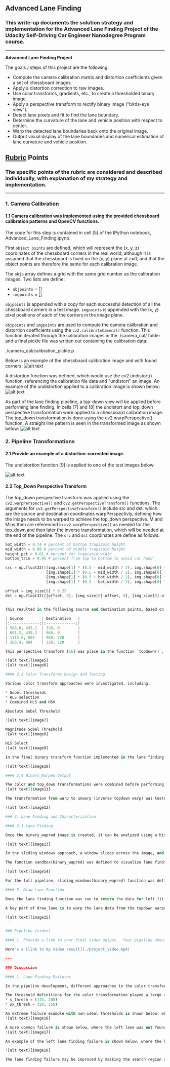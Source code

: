 ## Advanced Lane Finding

### This write-up documents the solution strategy and implementation for the Advanced Lane Finding Project of the Udacity Self-Driving Car Engineer Nanodegree Program course.

---

**Advanced Lane Finding Project**

The goals / steps of this project are the following:

* Compute the camera calibration matrix and distortion coefficients given a set of chessboard images.
* Apply a distortion correction to raw images.
* Use color transforms, gradients, etc., to create a thresholded binary image.
* Apply a perspective transform to rectify binary image ("birds-eye view").
* Detect lane pixels and fit to find the lane boundary.
* Determine the curvature of the lane and vehicle position with respect to center.
* Warp the detected lane boundaries back onto the original image.
* Output visual display of the lane boundaries and numerical estimation of lane curvature and vehicle position.

[//]: # (Image References)

[image1]: ./output_images/calibration_image_with_corners.jpg "Found corners"
[image2]: ./output_images/cal_image_undistorted.jpg "undistorted calibration image"
[image3]: ./output_images/undistort_chessboard.jpg "Road Transformed"
[image4]: ./output_images/test_image_undistorted.jpg "Binary Example"
[image5]: ./output_images/straight_lane_warp_test.jpg "Warp Example"
[image6]: ./output_images/curved_lane_warp_test.jpg "Warp Example"
[image7]: ./output_images/abs_soble_thresh_test.jpg "Absolut Sobel Threshold"
[image8]: ./output_images/mag_thresh_test.jpg "Magnitude Threshold"
[image9]: ./output_images/hls_binary_test.jpg "HLS Select"
[image10]: ./output_images/color_pipeline.jpg "Color transform for pipeline"
[image11]: ./output_images/binary_warped_example.jpg "Binary Wapred example"
[image12]: ./output_images/warp_unwarp_example.jpg "Binary Unwapred example"
[image13]: ./output_images/histogram_visualization.jpg "Histogram Visualization"
[image14]: ./output_images/sliding_window_test_3.jpg "Lane finding Test Image 3"
[image15]: ./output_images/lane_detection_output_001.png "Lane overlay example"
[image16]: ./output_video/images/vlcsnap-2018-06-17-22h59m28s954.png "Failure example 1"
[image17]: ./output_video/images/vlcsnap-2018-06-17-17h40m07s385.png "Failure example 2"

[image18]: ./output_images/sliding_window_test_5.jpg "Lane finding failure"
[image19]: ./output_images/color_pipeline.jpg "Color transform for pipeline"

[video1]: ./output_video/project_output.mp4 "Video"

## [Rubric](https://review.udacity.com/#!/rubrics/571/view) Points

### The specific points of the rubric are considered and described individually, with explanation of my strategy and implementation.  

---

### 1. Camera Calibration

#### 1.1 Camera calibration was implemented using the provided chessboard calibration patterns and OpenCV functions.

The code for this step is contained in cell [5] of the IPython notebook, Advanced_Lane_Finding.ipynb.  

First `object points` are defined, which will represent the (x, y, z) coordinates of the chessboard corners in the real world, although it is assumed that the chessboard is fixed on the (x, y) plane at z=0, and that the object points are therefore the same for each calibration image.  

The `objp` array defines a grid with the same grid number as the calibration images. Two lists are define:

* `objpoints` = []
* `imgpoints` = []

 `objpoints` is appended with a copy for each successful detection of all the chessboard corners in a test image.  `imgpoints` is appended with the (x, y) pixel positions of each of the corners in the image plane.

`objpoints` and `imgpoints` are used to compute the camera calibration and distortion coefficients using the `cv2.calibrateCamera()` function. This function iterated through the calibration images in the ./camera_cal/ folder and a final pickle file was written out containing the calibration data:

./camera_cal/calibration_pickle.p

Below is an example of the chessboard calibration image and with found corners:
![alt text][image1]

A distortion function was defined, which would use the cv2.undistort() function, referencing the calibration file data and "undistort" an image. An example of the undistortion applied to a calibration image is shown below:
![alt text][image2]

As part of the lane finding pipeline, a top-down view will be applied before performing lane finding. In cells [7] and [8] the undistort and top_down perspective transformation were applied to a chessboard calibration image. The top_down transformation is done using the cv2.warpPerspective() function. A straight line pattern is seen in the transformed image as shown below:
![alt text][image3]

### 2. Pipeline Transformations

#### 2.1 Provide an example of a distortion-corrected image.

The undistortion function [9] is applied to one of the test images below:

![alt text][image4]

#### 2.2 Top_Down Perspective Transform

The top_down perspective transform was applied using the `cv2.warpPerspective()` and `cv2.getPerspectiveTransform()` functions. The arguments for `cv2.getPerspectiveTransform()` include src and dst, which are the source and destination coordinates warpPerspectivly, defining how the image needs to be warped to achieve the top_down perspective. M and Minv then are referenced in `cv2.warpPerspective()` as needed for the top_down and then later the inverse transformation, which will be needed at the end of the pipeline. The `src` and `dst` coordinates are define as follows:

```python
bot_width = 0.74 # percent of bottom trapizoid height
mid_width = 0.08 # percent of middle trapizoid height
height_pct = 0.61 # percent for trapizoid width
bottom_trim = 0.95 # percent from top to bottom to avoid car hood

src = np.float32([[img.shape[1] * (0.5 - mid_width / 2), img.shape[0] * height_pct],
                  [img.shape[1] * (0.5 + mid_width / 2), img.shape[0] * height_pct],
                  [img.shape[1] * (0.5 + bot_width / 2), img.shape[0] * bottom_trim],
                  [img.shape[1] * (0.5 - bot_width / 2), img.shape[0] * bottom_trim]])

offset = img_size[0] * 0.25
dst = np.float32([[offset, 0], [img_size[0]-offset, 0], [img_size[0]-offset, img_size[1]], [offset, img_size[1]]])
                  ```

This resulted in the following source and destination points, based on the image input dimensions of 1280 x 720 pixels:

| Source        | Destination   |
|:-------------:|:-------------:|
| 588.8, 439.2  | 320, 0        |
| 691.2, 439.2  | 960, 0        |
| 1113.6, 684   | 960, 720      |
| 166.4, 684    | 320, 720      |

This perspective transform [16] was place in the function `topdown()`, with the input image as the only function input. Examples of the topdown perspective transform on straight and curved lane examples are shown below, and in both cases the transformed lines appear parallel to one another along the lane length:

![alt text][image5]
![alt text][image6]

#### 2.3 Color Transforms Design and Testing.

Various color transform approaches were investigated, including:

* Sobel thresholds
* HLS selection
* Combined HLS and HSV

Absolute Sobel Threshold

![alt text][image7]

Magnitude Sobel Threshold
![alt text][image8]

HLS Select
![alt text][image9]

In the final binary transform function implemented in the lane finding pipeline, the `pipeline_color()` was defined including the Sobel X derivative, and S Channel threshold. The combined binary image is shown below after transformation:

![alt text][image10]

#### 2.4 Binary_Warped Output

The color and top_down transformations were combined before performing the lane finding and metric characterization, an example is shown below:
![alt text][image11]

The transformation from warp to unwarp (inverse topdown warp) was tested.

![alt text][image12]

### 3. Lane Finding and Characterization

#### 3.1 Lane Finding

Once the binary_wapred image is created, it can be analyzed using a histogram and sliding window approach to identify and track the path of a lane in a single image. Then a polynomial can be fit to the found pixel data corresponding to a lane.

![alt text][image13]

In the sliding windows approach, a window slides across the image, and looks for areas where the pixel values are not equal to zero. These pixel positions can then  be collected in a list, and the list appended with each new found section for the right and left lanes. To capture the lane curvature, a 2nd order polynomial can then be fitted to the lane curve segments, the curvature can then be calculated from the polynomial function.

The function sandbox(binary_wapred) was defined to visualize lane finding using the sliding window approach and test on different test images. This included the sliding window as well as the plotted line over the binary_wapred input image.

![alt text][image14]

For the full pipeline, sliding_windows(binary_wapred) function was defined for use in the final image processing pipeline. The size and number of windows is defined, and as pixel data is found, it is stored in one of two lists: left_lane_inds or right_lane_inds. From the pixel position data, a conversion was then made to the real world dimensions of the image (ym_per_pix and xm_per_pix).

#### 5. Draw Lane Function

Once the lane finding function was run to return the data for left_fit, right_fit and curve radius data, the draw_lane() function defined to draw the lane shape and lane metric data.

A key part of draw_lane is to warp the lane data from the topdown warped image to the unwarped state, which would then be annotated to the unwarped video image. This was accomplished by defining Minv, which is the inverse of the perspecitve warp function. Additionally, the lane curvature and vehicle position data was written using the cv2.putText function.

![alt text][image15]
---

### Pipeline (video)

#### 1. Provide a link to your final video output.  Your pipeline should perform reasonably well on the entire project video (wobbly lines are ok but no catastrophic failures that would cause the car to drive off the road!).

Here's a [link to my video result](./project_video.mp4)

---

### Discussion

#### 1. Lane Finding Failures

In the pipeline development, different approaches to the color transformation were attempted, and tested on the video pipeline. There were some specific road sections which were problematic for lane detection. Generally speaking, in transition regions where the lane material changed color, there could be lane detection problems, resulting in the lane moving too far into the shoulder of the lane.

The threshold definitions for the color transformation played a large role in land finding failure. The final values for the pipeline_color() function were:
* s_thresh = (115, 200)
* sx_thresh = (20, 150)

Am extreme failure example with non-ideal thresholds is shown below, where the lane is completely mismatched from the green overlay shape.
![alt text][image16]

A more common failure is shown below, where the left lane was not found correctly. This was likely related to the features of the lane shoulder, where the binary_warped image would give the impression that the lane was far to the left. This would be corrected farther down the highway, but presented an issue with successfully segmenting the lane features.
![alt text][image17]

An example of the left lane finding failure is shown below, where the high density of white from the lane shoulder produced an incorrect result from the algorithm.

![alt text][image18]

The lane finding failure may be improved by masking the search region of the image, similar to the initial lane finding project. This could prevent the sliding window from using the binary color information from that section of the lane.
